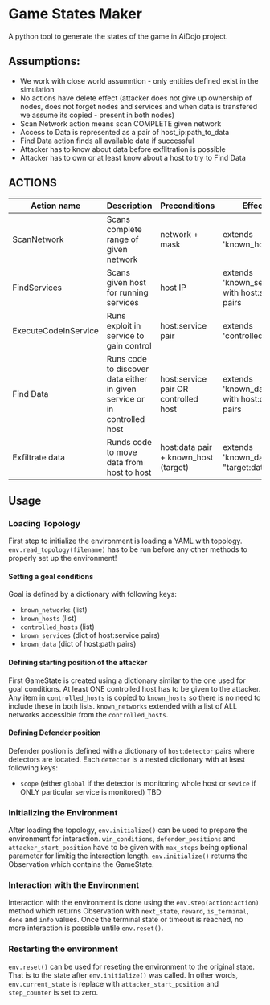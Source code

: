 # Game States Maker
A python tool to generate the states of the game in AiDojo project.


## Assumptions:
* We work with close world assumntion - only entities defined exist in the simulation
* No actions have delete effect (attacker does not give up ownership of nodes, does not forget nodes and services and when data is transfered we assume its copied - present in both nodes)
* Scan Network action means scan COMPLETE given network
* Access to Data is represented as a pair of host_ip:path_to_data
* Find Data action finds all available data if successful
* Attacker has to know about data before exflitration is possible
* Attacker has to own or at least know about a host to try to Find Data

## ACTIONS
| Action name          | Description                                                              | Preconditions                         | Effects                                          |
|----------------------|--------------------------------------------------------------------------|---------------------------------------|--------------------------------------------------|
| ScanNetwork          | Scans complete range of given network                                    | network + mask                        | extends 'known_hosts'                            |
| FindServices         | Scans given host for running services                                    | host IP                               | extends 'known_services' with host:service pairs |
| ExecuteCodeInService | Runs exploit in service to gain control                                  | host:service pair                     | extends 'controlled_hosts'                       |
| Find Data            | Runs code to discover data either in given service or in controlled host | host:service pair  OR controlled host | extends 'known_data' with host:data pairs        |
| Exfiltrate data      | Runds code to move data from host to host                                | host:data pair + known_host (target)  | extends 'known_data with "target:data" pair      |

## Usage
### Loading Topology
First step to initialize the environment is loading a YAML with topology. `env.read_topology(filename)` has to be run before any other methods to properly set up the environment!

#### Setting a goal conditions
Goal is defined by a dictionary with following keys:
* `known_networks` (list)
* `known_hosts` (list)
* `controlled_hosts` (list)
* `known_services` (dict of host:service pairs)
* `known_data` (dict of host:path pairs)

#### Defining starting position of the attacker
First GameState is created using a dictionary similar to the one used for goal conditions. At least ONE controlled host has to be given to the attacker. Any item in `controlled_hosts` is copied to `known_hosts` so there is no need to include these in both lists. `known_networks` extended with a list of ALL networks accessible from the `controlled_hosts`.

#### Defining Defender position
Defender postion is defined with a dictionary of `host`:`detector` pairs where detectors are located. Each `detector` is a nested dictionary with at least following keys:
* `scope` (either `global` if the detector is monitoring whole host or `sevice` if ONLY particular service is monitored)
TBD

### Initializing the Environment
After loading the topology, `env.initialize()` can be used to prepare the environment for interaction. `win_conditions`, `defender_positions` and `attacker_start_position` have to be given with `max_steps` being optional parameter for limitig the interaction length. `env.initialize()` returns the Observation which contains the GameState.

### Interaction with the Environment
Interaction with the environment is done using the `env.step(action:Action)` method which returns Observation with `next_state`, `reward`, `is_terminal`, `done` and `info` values. Once the terminal state or timeout is reached, no more interaction is possible untile `env.reset()`.

### Restarting the environment
`env.reset()` can be used for reseting the environment to the original state. That is to the state after `env.initialize()` was called. In other words, `env.current_state` is replace with `attacker_start_position` and `step_counter` is set to zero.


